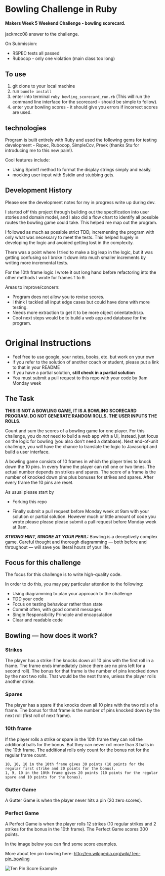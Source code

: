 Bowling Challenge in Ruby
=================

#### Makers Week 5 Weekend Challenge - bowling scorecard.
jackmcc08 answer to the challenge.

On Submission:
- RSPEC tests all passed
- Rubocop - only one violation (main class too long)

## To use
1. git clone to your local machine
2. run `bundle install`
3. enter into terminal `ruby bowling_scorecard_run.rb` (This will run the command line interface for the scorecard - should be simple to follow).
4. enter your bowling scores - it should give you errors if incorrect scores are used.

## technologies
Program is built entirely with Ruby and used the following gems for testing development - Rspec, Rubocop, SimpleCov, Preek (thanks Stu for introducing me to this new pain!).

Cool features include:
- Using Sprintf method to format the display strings simply and easily.
- mocking user input with $stdin and stubbing gets.

## Development History

Please see the development notes for my in progress write up during dev.

I started off this project through building out the specification into user stories and domain model, and I also did a flow chart to identify all possible routes the bowling game could take. This helped me map out the program.

I followed as much as possible strict TDD, incrementing the program with only what was necessary to meet the tests. This helped hugely in developing the logic and avoided getting lost in the complexity.

There was a point where I tried to make a big leap in the logic, but it was getting confusing so I broke it down into much smaller increments by writing more incremental tests.

For the 10th frame logic I wrote it out long hand before refactoring into the other methods I wrote for frames 1 to 9.

Areas to improve/concern:
- Program does not allow you to revise scores.
- I think I tackled all input edge cases but could have done with more testing.
- Needs more extraction to get it to be more object orientated/srp.
- Cool next steps would be to build a web app and database for the program.



# Original Instructions

* Feel free to use google, your notes, books, etc. but work on your own
* If you refer to the solution of another coach or student, please put a link to that in your README
* If you have a partial solution, **still check in a partial solution**
* You must submit a pull request to this repo with your code by 9am Monday week

## The Task

**THIS IS NOT A BOWLING GAME, IT IS A BOWLING SCORECARD PROGRAM. DO NOT GENERATE RANDOM ROLLS. THE USER INPUTS THE ROLLS.**

Count and sum the scores of a bowling game for one player. For this challenge, you do _not_ need to build a web app with a UI, instead, just focus on the logic for bowling (you also don't need a database). Next end-of-unit challenge, you will have the chance to translate the logic to Javascript and build a user interface.

A bowling game consists of 10 frames in which the player tries to knock down the 10 pins. In every frame the player can roll one or two times. The actual number depends on strikes and spares. The score of a frame is the number of knocked down pins plus bonuses for strikes and spares. After every frame the 10 pins are reset.

As usual please start by

* Forking this repo

* Finally submit a pull request before Monday week at 9am with your solution or partial solution.  However much or little amount of code you wrote please please please submit a pull request before Monday week at 9am.

___STRONG HINT, IGNORE AT YOUR PERIL:___ Bowling is a deceptively complex game. Careful thought and thorough diagramming — both before and throughout — will save you literal hours of your life.

## Focus for this challenge
The focus for this challenge is to write high-quality code.

In order to do this, you may pay particular attention to the following:
* Using diagramming to plan your approach to the challenge
* TDD your code
* Focus on testing behaviour rather than state
* Commit often, with good commit messages
* Single Responsibility Principle and encapsulation
* Clear and readable code

## Bowling — how does it work?

### Strikes

The player has a strike if he knocks down all 10 pins with the first roll in a frame. The frame ends immediately (since there are no pins left for a second roll). The bonus for that frame is the number of pins knocked down by the next two rolls. That would be the next frame, unless the player rolls another strike.

### Spares

The player has a spare if the knocks down all 10 pins with the two rolls of a frame. The bonus for that frame is the number of pins knocked down by the next roll (first roll of next frame).

### 10th frame

If the player rolls a strike or spare in the 10th frame they can roll the additional balls for the bonus. But they can never roll more than 3 balls in the 10th frame. The additional rolls only count for the bonus not for the regular frame count.

    10, 10, 10 in the 10th frame gives 30 points (10 points for the regular first strike and 20 points for the bonus).
    1, 9, 10 in the 10th frame gives 20 points (10 points for the regular spare and 10 points for the bonus).

### Gutter Game

A Gutter Game is when the player never hits a pin (20 zero scores).

### Perfect Game

A Perfect Game is when the player rolls 12 strikes (10 regular strikes and 2 strikes for the bonus in the 10th frame). The Perfect Game scores 300 points.

In the image below you can find some score examples.

More about ten pin bowling here: http://en.wikipedia.org/wiki/Ten-pin_bowling

![Ten Pin Score Example](images/example_ten_pin_scoring.png)
